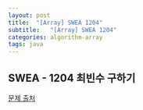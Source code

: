 ```yaml
---
layout: post
title:  "[Array] SWEA 1204"
subtitle:   "[Array] SWEA 1204"
categories: algorithm-array
tags: java
---
```


## SWEA - 1204 최빈수 구하기

[문제 출처](https://swexpertacademy.com/main/code/problem/problemDetail.do?contestProbId=AV13zo1KAAACFAYh)



